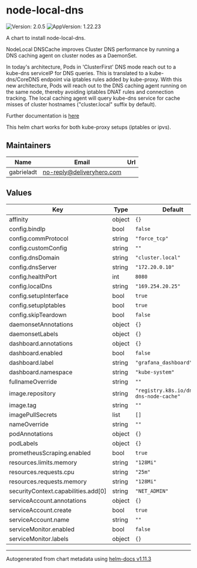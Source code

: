 # node-local-dns

![Version: 2.0.5](https://img.shields.io/badge/Version-2.0.5-informational?style=flat-square) ![AppVersion: 1.22.23](https://img.shields.io/badge/AppVersion-1.22.23-informational?style=flat-square)

A chart to install node-local-dns.

NodeLocal DNSCache improves Cluster DNS performance by running a DNS caching agent on cluster nodes as a DaemonSet.

In today's architecture, Pods in 'ClusterFirst' DNS mode reach out to a kube-dns serviceIP for DNS queries. This is translated to a kube-dns/CoreDNS endpoint via iptables rules added by kube-proxy. With this new architecture, Pods will reach out to the DNS caching agent running on the same node, thereby avoiding iptables DNAT rules and connection tracking. The local caching agent will query kube-dns service for cache misses of cluster hostnames ("cluster.local" suffix by default).

Further documentation is [here](https://kubernetes.io/docs/tasks/administer-cluster/nodelocaldns/)

This helm chart works for both kube-proxy setups (iptables or ipvs).

## Maintainers

| Name | Email | Url |
| ---- | ------ | --- |
| gabrieladt | <no-reply@deliveryhero.com> |  |

## Values

| Key | Type | Default | Description |
|-----|------|---------|-------------|
| affinity | object | `{}` |  |
| config.bindIp | bool | `false` |  |
| config.commProtocol | string | `"force_tcp"` |  |
| config.customConfig | string | `""` |  |
| config.dnsDomain | string | `"cluster.local"` |  |
| config.dnsServer | string | `"172.20.0.10"` |  |
| config.healthPort | int | `8080` |  |
| config.localDns | string | `"169.254.20.25"` |  |
| config.setupInterface | bool | `true` |  |
| config.setupIptables | bool | `true` |  |
| config.skipTeardown | bool | `false` |  |
| daemonsetAnnotations | object | `{}` |  |
| daemonsetLabels | object | `{}` |  |
| dashboard.annotations | object | `{}` |  |
| dashboard.enabled | bool | `false` |  |
| dashboard.label | string | `"grafana_dashboard"` |  |
| dashboard.namespace | string | `"kube-system"` |  |
| fullnameOverride | string | `""` |  |
| image.repository | string | `"registry.k8s.io/dns/k8s-dns-node-cache"` |  |
| image.tag | string | `""` |  |
| imagePullSecrets | list | `[]` |  |
| nameOverride | string | `""` |  |
| podAnnotations | object | `{}` |  |
| podLabels | object | `{}` |  |
| prometheusScraping.enabled | bool | `true` |  |
| resources.limits.memory | string | `"128Mi"` |  |
| resources.requests.cpu | string | `"25m"` |  |
| resources.requests.memory | string | `"128Mi"` |  |
| securityContext.capabilities.add[0] | string | `"NET_ADMIN"` |  |
| serviceAccount.annotations | object | `{}` |  |
| serviceAccount.create | bool | `true` |  |
| serviceAccount.name | string | `""` |  |
| serviceMonitor.enabled | bool | `false` |  |
| serviceMonitor.labels | object | `{}` |  |

----------------------------------------------
Autogenerated from chart metadata using [helm-docs v1.11.3](https://github.com/norwoodj/helm-docs/releases/v1.11.3)
